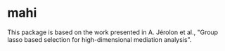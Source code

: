 # mahi
This package is based on the work presented in A. Jérolon et al., "Group lasso based selection for high-dimensional mediation analysis".
